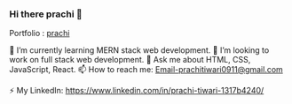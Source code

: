 ### Hi there prachi  👋


Portfolio : <a href="https://prachi913.github.io/"> prachi </a>

🌱 I’m currently learning MERN stack web development.
👯 I’m looking to work on full stack web development.
💬 Ask me about HTML, CSS, JavaScript, React.
📫 How to reach me:  <a href="prachitiwari0911@gmail.com">Email-prachitiwari0911@gmail.com</a>

⚡  My LinkedIn: <a href="https://www.linkedin.com/in/prachi-tiwari-1317b4240/">https://www.linkedin.com/in/prachi-tiwari-1317b4240/</a>
